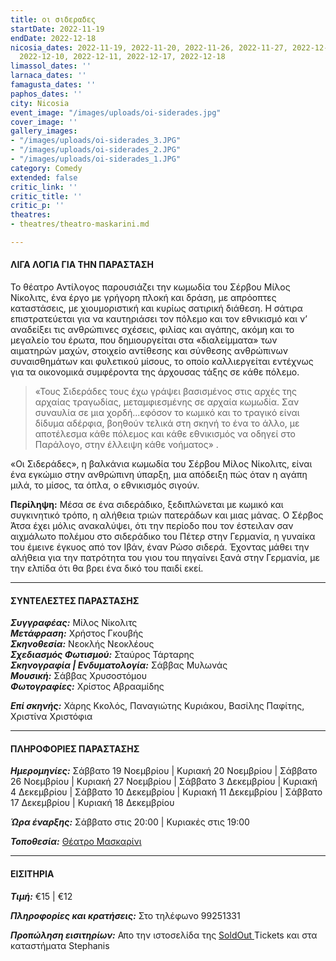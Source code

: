 ```yaml
---
title: οι σιδεραδες
startDate: 2022-11-19
endDate: 2022-12-18
nicosia_dates: 2022-11-19, 2022-11-20, 2022-11-26, 2022-11-27, 2022-12-03, 2022-12-04,
  2022-12-10, 2022-12-11, 2022-12-17, 2022-12-18
limassol_dates: ''
larnaca_dates: ''
famagusta_dates: ''
paphos_dates: ''
city: Nicosia
event_image: "/images/uploads/oi-siderades.jpg"
cover_image: ''
gallery_images:
- "/images/uploads/oi-siderades_3.JPG"
- "/images/uploads/oi-siderades_2.JPG"
- "/images/uploads/oi-siderades_1.JPG"
category: Comedy
extended: false
critic_link: ''
critic_title: ''
critic_p: ''
theatres:
- theatres/theatro-maskarini.md

---
```

#### ΛΙΓΑ ΛΟΓΙΑ ΓΙΑ ΤΗΝ ΠΑΡΑΣΤΑΣΗ

Το θέατρο Αντίλογος παρουσιάζει την κωμωδία του Σέρβου Μίλος Νίκολιτς, ένα έργο με γρήγορη πλοκή και δράση, με απρόοπτες καταστάσεις, με χιουμοριστική και κυρίως σατιρική διάθεση. Η σάτιρα επιστρατεύεται για να καυτηριάσει τον πόλεμο και τον εθνικισμό και ν’ αναδείξει τις ανθρώπινες σχέσεις, φιλίας και αγάπης, ακόμη και το μεγαλείο του έρωτα, που δημιουργείται στα «διαλείμματα» των αιματηρών μαχών, στοιχείο αντίθεσης και σύνθεσης ανθρώπινων συναισθημάτων και φυλετικού μίσους, το οποίο καλλιεργείται εντέχνως για τα οικονομικά συμφέροντα της άρχουσας τάξης σε κάθε πόλεμο.

> «Τους Σιδεράδες τους έχω γράψει βασισμένος στις αρχές της αρχαίας τραγωδίας, μεταμφιεσμένης σε αρχαία κωμωδία. Σαν συναυλία σε μια χορδή...εφόσον το κωμικό και το τραγικό είναι δίδυμα αδέρφια, βοηθούν τελικά στη σκηνή το ένα το άλλο, με αποτέλεσμα κάθε πόλεμος και κάθε εθνικισμός να οδηγεί στο Παράλογο, στην έλλειψη κάθε νοήματος» .

«Οι Σιδεράδες», η βαλκάνια κωμωδία του Σέρβου Μίλος Νίκολιτς, είναι ένα εγκώμιο στην ανθρώπινη ύπαρξη, μια απόδειξη πώς όταν η αγάπη μιλά, το μίσος, τα όπλα, ο εθνικισμός σιγούν.

**Περίληψη:** Μέσα σε ένα σιδεράδικο, ξεδιπλώνεται με κωμικό και συγκινητικό τρόπο, η αλήθεια τριών πατεράδων και μιας μάνας. Ο Σέρβος Άτσα έχει μόλις ανακαλύψει, ότι την περίοδο που τον έστειλαν σαν αιχμάλωτο πολέμου στο σιδεράδικο του Πέτερ στην Γερμανία, η γυναίκα του έμεινε έγκυος από τον Ιβάν, έναν Ρώσο σιδερά. Έχοντας μάθει την αλήθεια για την πατρότητα του γιου του πηγαίνει ξανά στην Γερμανία, με την ελπίδα ότι θα βρει ένα δικό του παιδί εκεί.

***

#### ΣΥΝΤΕΛΕΣΤΕΣ ΠΑΡΑΣΤΑΣΗΣ

**_Συγγραφέας:_** Μίλος Νίκολιτς  
**_Μετάφραση:_** Χρήστος Γκουβής  
**_Σκηνοθεσία:_** Νεοκλής Νεοκλέους  
**_Σχεδιασμός Φωτισμού:_** Σταύρος Τάρταρης  
**_Σκηνογραφία | Ενδυματολογία:_** Σάββας Μυλωνάς  
**_Μουσική:_** Σάββας Χρυσοστόμου  
**_Φωτογραφίες:_** Χρίστος Αβρααμίδης

**_Επί σκηνής:_** Χάρης Κκολός, Παναγιώτης Κυριάκου, Βασίλης Παφίτης, Χριστίνα Χριστόφια

***

#### ΠΛΗΡΟΦΟΡΙΕΣ ΠΑΡΑΣΤΑΣΗΣ

**_Ημερομηνίες:_** Σάββατο 19 Νοεμβρίου | Κυριακή 20 Νοεμβρίου | Σάββατο 26 Νοεμβρίου | Κυριακή 27 Νοεμβρίου | Σάββατο 3 Δεκεμβρίου | Κυριακή 4 Δεκεμβρίου | Σάββατο 10 Δεκεμβρίου | Κυριακή 11 Δεκεμβρίου | Σάββατο 17 Δεκεμβρίου | Κυριακή 18 Δεκεμβρίου

**_Ώρα έναρξης:_** Σάββατο στις 20:00 | Κυριακές στις 19:00

**_Τοποθεσία:_** [Θέατρο Μασκαρίνι](?#map)

***

#### ΕΙΣΙΤΗΡΙΑ

**_Τιμή:_** €15 | €12

**_Πληροφορίες και κρατήσεις:_** Στο τηλέφωνο 99251331

**_Προπώληση εισιτηρίων:_** Απο την ιστοσελίδα της [SoldOut ](https://www.soldoutticketbox.com/oi-siderades-antilogos-2022/?lang=en)Tickets και στα καταστήματα Stephanis